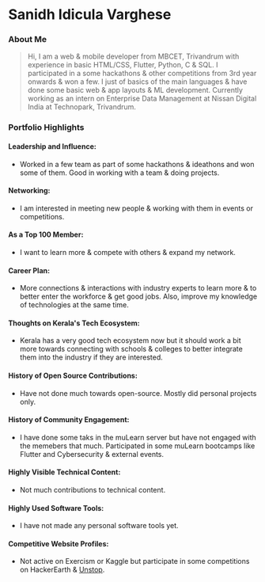 # Sanidh Idicula Varghese

### About Me

> Hi, I am a web & mobile developer from MBCET, Trivandrum with experience in basic HTML/CSS, Flutter, Python, C & SQL. I participated in a some hackathons & other competitions from 3rd year onwards & won a few. I just of basics of the main languages & have done some basic web & app layouts & ML development. Currently working as an intern on Enterprise Data Management at Nissan Digital India at Technopark, Trivandrum.


### Portfolio Highlights



#### Leadership and Influence: 

- Worked in a few team as part of some hackathons & ideathons and won some of them. Good in working with a team & doing projects.

#### Networking: 

- I am interested in meeting new people & working with them in events or competitions.

#### As a Top 100 Member: 

- I want to learn more & compete with others & expand my network.

#### Career Plan: 

- More connections & interactions with industry experts to learn more & to better enter the workforce & get good jobs. Also, improve my knowledge of technologies at the same time.

#### Thoughts on Kerala's Tech Ecosystem: 

- Kerala has a very good tech ecosystem now but it should work a bit more towards connecting with schools & colleges to better integrate them into the industry if they are interested.

#### History of Open Source Contributions:

- Have not done much towards open-source. Mostly did personal projects only.

#### History of Community Engagement:

-  I have done some taks in the muLearn server but have not engaged with the memebers that much. Participated in some muLearn bootcamps like Flutter and Cybersecurity & external events.

#### Highly Visible Technical Content:

- Not much contributions to technical content.

#### Highly Used Software Tools:

- I have not made any personal software tools yet.

#### Competitive Website Profiles:

- Not active on Exercism or Kaggle but participate in some competitions on HackerEarth & [Unstop](https://unstop.com/u/_chris_p).

  

